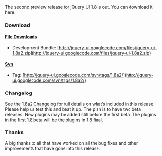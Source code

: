 The second preview release for jQuery UI 1.8 is out. You can download it
here:

### Download

#### [File Downloads](http://code.google.com/p/jquery-ui/downloads/list)

-   Development Bundle:
    [http://jquery-ui.googlecode.com/files/jquery-ui-1.8a2.zip](http://jquery-ui.googlecode.com/files/jquery-ui-1.8a2.zip)

#### [Svn](http://code.google.com/p/jquery-ui/source/checkout)

-   Tag:
    [http://jquery-ui.googlecode.com/svn/tags/1.8a2/](http://jquery-ui.googlecode.com/svn/tags/1.8a2/)

### Changelog

See the [1.8a2 Changelog](http://jqueryui.com/docs/Changelog/1.8a2) for
full details on what’s included in this release. Please help us test
this and beat it up. The plan is to have two beta releases. New plugins
may be added still before the first beta. The plugins in the first 1.8
beta will be the plugins in 1.8 final.

### Thanks

A big thanks to all that have worked on all the bug fixes and other
improvements that have gone into this release.
